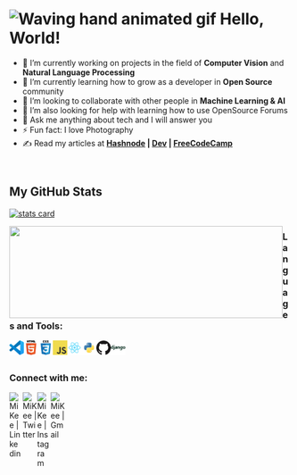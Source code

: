 
<h1 align="left"> <img src="https://raw.githubusercontent.com/nixin72/nixin72/master/wave.gif" 
         alt="Waving hand animated gif"
         height="40"
         width="40" /> Hello, World! </h1>


- 🔭 I’m currently working on projects in the field of **Computer Vision** and **Natural Language Processing**
- 🌱 I’m currently learning how to grow as a developer in **Open Source** community
- 👯 I’m looking to collaborate with other people in **Machine Learning & AI**
- 🤔 I’m also looking for help with learning how to use OpenSource Forums
- 💬 Ask me anything about tech and I will answer you 
- ⚡ Fun fact: I love Photography
- ✍ Read my articles at **[Hashnode](https://mikee.hashnode.dev/)  |  [Dev](https://dev.to/msp99000)  |  [FreeCodeCamp](https://www.freecodecamp.org/msp99000)**
<br />

## My GitHub Stats 

<p>
<a align= "center" href="https://github.com/msp99000">
<img alt= "stats card" height="250px" width="500" src="https://github-readme-streak-stats.herokuapp.com/?user=msp99000&theme=radical">
</a>
</p>
<img align="left" width="490" height="165" src="https://github-readme-stats.vercel.app/api?username=msp99000&show_icons=true&hide_border=false&line_height=20&title_color=f69673&icon_color=1b93c9&show_owner=true" />

<!-- <img height="250px" width="500" src="https://github-readme-stats.vercel.app/api?username=msp99000&count_private=true&theme=radical&show_icons=true" /> -->





### Languages and Tools:

<img align="left" alt="Visual Studio Code" width="26px" src="https://raw.githubusercontent.com/github/explore/80688e429a7d4ef2fca1e82350fe8e3517d3494d/topics/visual-studio-code/visual-studio-code.png" />
<img align="left" alt="HTML5" width="26px" src="https://raw.githubusercontent.com/github/explore/80688e429a7d4ef2fca1e82350fe8e3517d3494d/topics/html/html.png" />
<img align="left" alt="CSS3" width="26px" src="https://raw.githubusercontent.com/github/explore/80688e429a7d4ef2fca1e82350fe8e3517d3494d/topics/css/css.png" />
<img align="left" alt="JavaScript" width="26px" src="https://raw.githubusercontent.com/github/explore/80688e429a7d4ef2fca1e82350fe8e3517d3494d/topics/javascript/javascript.png" />
<img align="left" alt="React" width="26px" src="https://raw.githubusercontent.com/github/explore/80688e429a7d4ef2fca1e82350fe8e3517d3494d/topics/react/react.png" />
<img align="left" alt="Git" width="26px" src="https://raw.githubusercontent.com/github/explore/80688e429a7d4ef2fca1e82350fe8e3517d3494d/topics/python/python.png" />
<img align="left" alt="GitHub" width="26px" src="https://raw.githubusercontent.com/github/explore/78df643247d429f6cc873026c0622819ad797942/topics/github/github.png" />
<img align="left" alt="Terminal" width="26px" src="https://raw.githubusercontent.com/github/explore/80688e429a7d4ef2fca1e82350fe8e3517d3494d/topics/django/django.png" />

<br />
<br />

### Connect with me:  

<a href="https://linkedin.com/in/msp99000">
    <img align="left" alt="MiKee | Linkedin" width="24px" src="https://github.com/TheDudeThatCode/TheDudeThatCode/blob/master/Assets/Linkedin.svg" />
  </a>
  <a href="https://twitter.com/msp99000">
    <img align="left" alt="MiKee | Twitter" width="26px" src="https://github.com/TheDudeThatCode/TheDudeThatCode/blob/master/Assets/Twitter.svg" />
  </a>
  <a href="https://www.instagram.com/msp99000/">
    <img align="left" alt="MiKee | Instagram" width="24px" src="https://github.com/TheDudeThatCode/TheDudeThatCode/blob/master/Assets/Instagram.svg" />
  </a>
  <a href="mailto:msp99000@gmail.com">
    <img align="left" alt="MiKee | Gmail" width="26px" src="https://github.com/TheDudeThatCode/TheDudeThatCode/blob/master/Assets/Gmail.svg" /> 
  </a>
  
  
  
<!-- Commented out section starts
  

<p align="center">
  <img src="https://github.com/msp99000/msp99000/raw/output/github-contribution-grid-snake.svg" alt="snake"></center>
</p>


Commented out section ends -->
